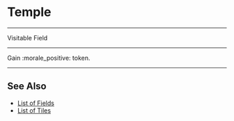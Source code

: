 # Temple

___
Visitable Field
___
Gain :morale_positive: token.
___


## See Also

- [List of Fields](index.md)
- [List of Tiles](../tiles/index.md)
